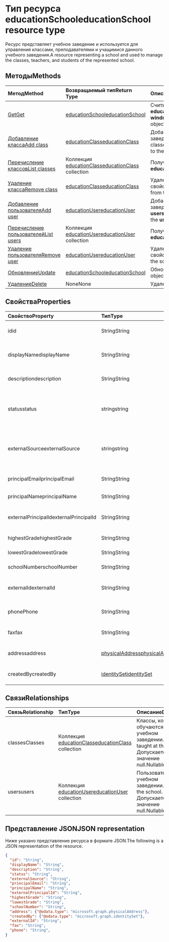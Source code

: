 # <a name="educationschool-resource-type"></a><span data-ttu-id="850e6-101">Тип ресурса educationSchool</span><span class="sxs-lookup"><span data-stu-id="850e6-101">educationSchool resource type</span></span>

<span data-ttu-id="850e6-102">Ресурс представляет учебное заведение и используется для управления классами, преподавателями и учащимися данного учебного заведения.</span><span class="sxs-lookup"><span data-stu-id="850e6-102">A resource representing a school and used to manage the classes, teachers, and students of the represented school.</span></span>  


## <a name="methods"></a><span data-ttu-id="850e6-103">Методы</span><span class="sxs-lookup"><span data-stu-id="850e6-103">Methods</span></span>

| <span data-ttu-id="850e6-104">Метод</span><span class="sxs-lookup"><span data-stu-id="850e6-104">Method</span></span>           | <span data-ttu-id="850e6-105">Возвращаемый тип</span><span class="sxs-lookup"><span data-stu-id="850e6-105">Return Type</span></span>    |<span data-ttu-id="850e6-106">Описание</span><span class="sxs-lookup"><span data-stu-id="850e6-106">Description</span></span>|
|:---------------|:--------|:----------|
|[<span data-ttu-id="850e6-107">Get</span><span class="sxs-lookup"><span data-stu-id="850e6-107">Get</span></span>](../api/educationschool_get.md) | [<span data-ttu-id="850e6-108">educationSchool</span><span class="sxs-lookup"><span data-stu-id="850e6-108">educationSchool</span></span>](educationschool.md) |<span data-ttu-id="850e6-109">Считывание свойств и отношений объекта **educationSchool**.</span><span class="sxs-lookup"><span data-stu-id="850e6-109">Read properties and relationships of the **windowsDefenderAdvancedThreatProtectionConfiguration** object.</span></span>|
|[<span data-ttu-id="850e6-110">Добавление класса</span><span class="sxs-lookup"><span data-stu-id="850e6-110">Add class</span></span>](../api/educationschool_post_classes.md) |[<span data-ttu-id="850e6-111">educationClass</span><span class="sxs-lookup"><span data-stu-id="850e6-111">educationClass</span></span>](educationclass.md)| <span data-ttu-id="850e6-112">Добавление нового объекта **educationClass** в учебное заведение через публикацию в свойстве навигации classes.</span><span class="sxs-lookup"><span data-stu-id="850e6-112">Add a new **educationClass** for the school by posting to the classes navigation property.</span></span>|
|[<span data-ttu-id="850e6-113">Перечисление классов</span><span class="sxs-lookup"><span data-stu-id="850e6-113">List classes</span></span>](../api/educationschool_list_classes.md) |<span data-ttu-id="850e6-114">Коллекция [educationClass](educationclass.md)</span><span class="sxs-lookup"><span data-stu-id="850e6-114">[educationClass](educationclass.md) collection</span></span>| <span data-ttu-id="850e6-115">Получение коллекции объектов **educationClass**.</span><span class="sxs-lookup"><span data-stu-id="850e6-115">Get the **educationClass** object collection.</span></span>|
|[<span data-ttu-id="850e6-116">Удаление класса</span><span class="sxs-lookup"><span data-stu-id="850e6-116">Remove class</span></span>](../api/educationschool_delete_classes.md) |[<span data-ttu-id="850e6-117">educationClass</span><span class="sxs-lookup"><span data-stu-id="850e6-117">educationClass</span></span>](educationclass.md)| <span data-ttu-id="850e6-118">Удаление **educationClass** из учебного заведения через свойство навигации classes.</span><span class="sxs-lookup"><span data-stu-id="850e6-118">Remove an **educationClass** from the school through the classes navigation property.</span></span>|
|[<span data-ttu-id="850e6-119">Добавление пользователя</span><span class="sxs-lookup"><span data-stu-id="850e6-119">Add user</span></span>](../api/educationschool_post_users.md) |[<span data-ttu-id="850e6-120">educationUser</span><span class="sxs-lookup"><span data-stu-id="850e6-120">educationUser</span></span>](educationuser.md)| <span data-ttu-id="850e6-121">Добавление нового объекта **educationClass** в учебное заведение через публикацию в свойстве навигации **users**.</span><span class="sxs-lookup"><span data-stu-id="850e6-121">Add a new **educationUser** for the school by posting to the **users** navigation property.</span></span>|
|[<span data-ttu-id="850e6-122">Перечисление пользователей</span><span class="sxs-lookup"><span data-stu-id="850e6-122">List users</span></span>](../api/educationschool_list_users.md) |<span data-ttu-id="850e6-123">Коллекция [educationUser](educationuser.md)</span><span class="sxs-lookup"><span data-stu-id="850e6-123">[educationUser](educationuser.md) collection</span></span>| <span data-ttu-id="850e6-124">Получение коллекции объектов **educationUser**.</span><span class="sxs-lookup"><span data-stu-id="850e6-124">Get the **educationUser** object collection.</span></span>|
|[<span data-ttu-id="850e6-125">Удаление пользователя</span><span class="sxs-lookup"><span data-stu-id="850e6-125">Remove user</span></span>](../api/educationschool_delete_users.md) |[<span data-ttu-id="850e6-126">educationUser</span><span class="sxs-lookup"><span data-stu-id="850e6-126">educationUser</span></span>](educationuser.md)| <span data-ttu-id="850e6-127">Удаление **educationUser** из учебного заведения через свойство навигации **users**.</span><span class="sxs-lookup"><span data-stu-id="850e6-127">Remove an **educationUser** from the school through the **users** navigation property.</span></span>|
|[<span data-ttu-id="850e6-128">Обновление</span><span class="sxs-lookup"><span data-stu-id="850e6-128">Update</span></span>](../api/educationschool_update.md) | [<span data-ttu-id="850e6-129">educationSchool</span><span class="sxs-lookup"><span data-stu-id="850e6-129">educationSchool</span></span>](educationschool.md) |<span data-ttu-id="850e6-130">Обновление объекта **educationSchool**.</span><span class="sxs-lookup"><span data-stu-id="850e6-130">Update an **event** object.</span></span> |
|[<span data-ttu-id="850e6-131">Удаление</span><span class="sxs-lookup"><span data-stu-id="850e6-131">Delete</span></span>](../api/educationschool_delete.md) | <span data-ttu-id="850e6-132">None</span><span class="sxs-lookup"><span data-stu-id="850e6-132">None</span></span> |<span data-ttu-id="850e6-133">Удаление объекта **educationSchool**.</span><span class="sxs-lookup"><span data-stu-id="850e6-133">Delete an **event** object.</span></span> |

## <a name="properties"></a><span data-ttu-id="850e6-134">Свойства</span><span class="sxs-lookup"><span data-stu-id="850e6-134">Properties</span></span>
| <span data-ttu-id="850e6-135">Свойство</span><span class="sxs-lookup"><span data-stu-id="850e6-135">Property</span></span>     | <span data-ttu-id="850e6-136">Тип</span><span class="sxs-lookup"><span data-stu-id="850e6-136">Type</span></span>   |<span data-ttu-id="850e6-137">Описание</span><span class="sxs-lookup"><span data-stu-id="850e6-137">Description</span></span>|
|:---------------|:--------|:----------|
|<span data-ttu-id="850e6-138">id</span><span class="sxs-lookup"><span data-stu-id="850e6-138">id</span></span>|<span data-ttu-id="850e6-139">String</span><span class="sxs-lookup"><span data-stu-id="850e6-139">String</span></span>|<span data-ttu-id="850e6-140">GUID этого учебного заведения.</span><span class="sxs-lookup"><span data-stu-id="850e6-140">GUID of this school.</span></span>|
|<span data-ttu-id="850e6-141">displayName</span><span class="sxs-lookup"><span data-stu-id="850e6-141">displayName</span></span>| <span data-ttu-id="850e6-142">String</span><span class="sxs-lookup"><span data-stu-id="850e6-142">String</span></span>| <span data-ttu-id="850e6-143">Отображаемое имя учебного заведения.</span><span class="sxs-lookup"><span data-stu-id="850e6-143">Display name of the partner.</span></span>| 
|<span data-ttu-id="850e6-144">description</span><span class="sxs-lookup"><span data-stu-id="850e6-144">description</span></span>| <span data-ttu-id="850e6-145">String</span><span class="sxs-lookup"><span data-stu-id="850e6-145">String</span></span> | <span data-ttu-id="850e6-146">Описание учебного заведения.</span><span class="sxs-lookup"><span data-stu-id="850e6-146">Description of the template.</span></span>| 
|<span data-ttu-id="850e6-147">status</span><span class="sxs-lookup"><span data-stu-id="850e6-147">status</span></span>| <span data-ttu-id="850e6-148">string</span><span class="sxs-lookup"><span data-stu-id="850e6-148">string</span></span>| <span data-ttu-id="850e6-149">Только для чтения.</span><span class="sxs-lookup"><span data-stu-id="850e6-149">Read-only.</span></span> <span data-ttu-id="850e6-150">Возможные значения: `inactive`, `active`, `expired`, `deleteable`.</span><span class="sxs-lookup"><span data-stu-id="850e6-150">Possible values are: `inactive`, `active`, `expired`, `deleteable`.</span></span>|
|<span data-ttu-id="850e6-151">externalSource</span><span class="sxs-lookup"><span data-stu-id="850e6-151">externalSource</span></span>| <span data-ttu-id="850e6-152">string</span><span class="sxs-lookup"><span data-stu-id="850e6-152">string</span></span>| <span data-ttu-id="850e6-153">Только для чтения.</span><span class="sxs-lookup"><span data-stu-id="850e6-153">Read-only.</span></span>  <span data-ttu-id="850e6-154">Возможные значения: `sis`, `manual`, `unknownFutureValue`.</span><span class="sxs-lookup"><span data-stu-id="850e6-154">Possible values are: `sis`, `manual`, `unknownFutureValue`.</span></span>|
|<span data-ttu-id="850e6-155">principalEmail</span><span class="sxs-lookup"><span data-stu-id="850e6-155">principalEmail</span></span>| <span data-ttu-id="850e6-156">String</span><span class="sxs-lookup"><span data-stu-id="850e6-156">String</span></span>| <span data-ttu-id="850e6-157">Адрес электронной почты директора.</span><span class="sxs-lookup"><span data-stu-id="850e6-157">Email address of the principal.</span></span>|
|<span data-ttu-id="850e6-158">principalName</span><span class="sxs-lookup"><span data-stu-id="850e6-158">principalName</span></span>| <span data-ttu-id="850e6-159">String</span><span class="sxs-lookup"><span data-stu-id="850e6-159">String</span></span> | <span data-ttu-id="850e6-160">Имя директора.</span><span class="sxs-lookup"><span data-stu-id="850e6-160">Name of the principal.</span></span>|
|<span data-ttu-id="850e6-161">externalPrincipalId</span><span class="sxs-lookup"><span data-stu-id="850e6-161">externalPrincipalId</span></span>| <span data-ttu-id="850e6-162">String</span><span class="sxs-lookup"><span data-stu-id="850e6-162">String</span></span> | <span data-ttu-id="850e6-163">Идентификатор директора в системе синхронизации.</span><span class="sxs-lookup"><span data-stu-id="850e6-163">ID of principal in syncing system.</span></span> |
|<span data-ttu-id="850e6-164">highestGrade</span><span class="sxs-lookup"><span data-stu-id="850e6-164">highestGrade</span></span>|<span data-ttu-id="850e6-165">String</span><span class="sxs-lookup"><span data-stu-id="850e6-165">String</span></span>| <span data-ttu-id="850e6-166">Самый старший класс.</span><span class="sxs-lookup"><span data-stu-id="850e6-166">Highest grade taught.</span></span> |
|<span data-ttu-id="850e6-167">lowestGrade</span><span class="sxs-lookup"><span data-stu-id="850e6-167">lowestGrade</span></span>|<span data-ttu-id="850e6-168">String</span><span class="sxs-lookup"><span data-stu-id="850e6-168">String</span></span>| <span data-ttu-id="850e6-169">Самый младший класс.</span><span class="sxs-lookup"><span data-stu-id="850e6-169">Lowest grade taught.</span></span> |
|<span data-ttu-id="850e6-170">schoolNumber</span><span class="sxs-lookup"><span data-stu-id="850e6-170">schoolNumber</span></span>|<span data-ttu-id="850e6-171">String</span><span class="sxs-lookup"><span data-stu-id="850e6-171">String</span></span>| <span data-ttu-id="850e6-172">Номер школы.</span><span class="sxs-lookup"><span data-stu-id="850e6-172">School Number.</span></span>|
|<span data-ttu-id="850e6-173">externalId</span><span class="sxs-lookup"><span data-stu-id="850e6-173">externalId</span></span>|<span data-ttu-id="850e6-174">String</span><span class="sxs-lookup"><span data-stu-id="850e6-174">String</span></span>| <span data-ttu-id="850e6-175">Идентификатор учебного заведения в системе синхронизации.</span><span class="sxs-lookup"><span data-stu-id="850e6-175">ID of school in syncing system.</span></span> |
|<span data-ttu-id="850e6-176">phone</span><span class="sxs-lookup"><span data-stu-id="850e6-176">Phone</span></span>|<span data-ttu-id="850e6-177">String</span><span class="sxs-lookup"><span data-stu-id="850e6-177">String</span></span>| <span data-ttu-id="850e6-178">Номер телефона учебного заведения.</span><span class="sxs-lookup"><span data-stu-id="850e6-178">Phone number of school.</span></span> |
|<span data-ttu-id="850e6-179">fax</span><span class="sxs-lookup"><span data-stu-id="850e6-179">fax</span></span>|<span data-ttu-id="850e6-180">String</span><span class="sxs-lookup"><span data-stu-id="850e6-180">String</span></span>| <span data-ttu-id="850e6-181">Номер факса учебного заведения.</span><span class="sxs-lookup"><span data-stu-id="850e6-181">Fax number of school.</span></span> |
|<span data-ttu-id="850e6-182">address</span><span class="sxs-lookup"><span data-stu-id="850e6-182">address</span></span>|[<span data-ttu-id="850e6-183">physicalAddress</span><span class="sxs-lookup"><span data-stu-id="850e6-183">physicalAddress</span></span>](physicaladdress.md)| <span data-ttu-id="850e6-184">Адрес учебного заведения.</span><span class="sxs-lookup"><span data-stu-id="850e6-184">Address of the school.</span></span>|
|<span data-ttu-id="850e6-185">createdBy</span><span class="sxs-lookup"><span data-stu-id="850e6-185">createdBy</span></span>|[<span data-ttu-id="850e6-186">identitySet</span><span class="sxs-lookup"><span data-stu-id="850e6-186">identitySet</span></span>](identityset.md)|<span data-ttu-id="850e6-187">Объект, который создал учебное заведение.</span><span class="sxs-lookup"><span data-stu-id="850e6-187">Entity who created the school.</span></span>|


## <a name="relationships"></a><span data-ttu-id="850e6-188">Связи</span><span class="sxs-lookup"><span data-stu-id="850e6-188">Relationships</span></span>
| <span data-ttu-id="850e6-189">Связь</span><span class="sxs-lookup"><span data-stu-id="850e6-189">Relationship</span></span> | <span data-ttu-id="850e6-190">Тип</span><span class="sxs-lookup"><span data-stu-id="850e6-190">Type</span></span>   |<span data-ttu-id="850e6-191">Описание</span><span class="sxs-lookup"><span data-stu-id="850e6-191">Description</span></span>|
|:---------------|:--------|:----------|
|<span data-ttu-id="850e6-192">classes</span><span class="sxs-lookup"><span data-stu-id="850e6-192">Classes</span></span>|<span data-ttu-id="850e6-193">Коллекция [educationClass](educationclass.md)</span><span class="sxs-lookup"><span data-stu-id="850e6-193">[educationClass](educationclass.md) collection</span></span>| <span data-ttu-id="850e6-194">Классы, которые обучаются в учебном заведении.</span><span class="sxs-lookup"><span data-stu-id="850e6-194">Classes taught at the school.</span></span> <span data-ttu-id="850e6-195">Допускается значение null.</span><span class="sxs-lookup"><span data-stu-id="850e6-195">Nullable.</span></span>|
|<span data-ttu-id="850e6-196">users</span><span class="sxs-lookup"><span data-stu-id="850e6-196">users</span></span>|<span data-ttu-id="850e6-197">Коллекция [educationUser](educationuser.md)</span><span class="sxs-lookup"><span data-stu-id="850e6-197">[educationUser](educationuser.md) collection</span></span>| <span data-ttu-id="850e6-198">Пользователи в учебном заведении.</span><span class="sxs-lookup"><span data-stu-id="850e6-198">Users in the school.</span></span> <span data-ttu-id="850e6-199">Допускается значение null.</span><span class="sxs-lookup"><span data-stu-id="850e6-199">Nullable.</span></span>|

## <a name="json-representation"></a><span data-ttu-id="850e6-200">Представление JSON</span><span class="sxs-lookup"><span data-stu-id="850e6-200">JSON representation</span></span>

<span data-ttu-id="850e6-201">Ниже указано представление ресурса в формате JSON.</span><span class="sxs-lookup"><span data-stu-id="850e6-201">The following is a JSON representation of the resource.</span></span>

<!-- {
  "blockType": "resource",
  "optionalProperties": [

  ],
  "@odata.type": "microsoft.graph.educationSchool"
}-->

```json
{
  "id": "String",
  "displayName": "String",
  "description": "String",
  "status": "String",
  "externalSource": "String",
  "principalEmail": "String",
  "principalName": "String",
  "externalPrincipalId": "String",
  "highestGrade": "String",
  "lowestGrade": "String",
  "schoolNumber": "String",
  "address": {"@odata.type": "microsoft.graph.physicalAddress"},
  "createdBy": {"@odata.type": "microsoft.graph.identitySet"},
  "externalId": "String",
  "fax": "String",
  "phone": "String",
}
```

<!-- uuid: 8fcb5dbc-d5aa-4681-8e31-b001d5168d79
2015-10-25 14:57:30 UTC -->
<!-- {
  "type": "#page.annotation",
  "description": "educationSchool resource",
  "keywords": "",
  "section": "documentation",
  "tocPath": ""
}-->
